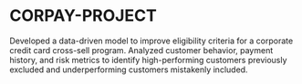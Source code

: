 # CORPAY-PROJECT
Developed a data-driven model to improve eligibility criteria for a corporate credit card cross-sell program. Analyzed customer behavior, payment history, and risk metrics to identify high-performing customers previously excluded and underperforming customers mistakenly included.

